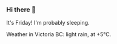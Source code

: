 ### Hi there :wave:

It's Friday! I'm probably sleeping.

Weather in Victoria BC: light rain, at +5°C.
